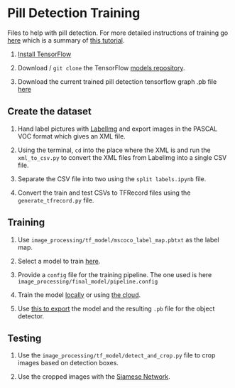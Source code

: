 # Pill Detection Training
Files to help with pill detection. For more detailed instructions of training go [here](https://gist.github.com/douglasrizzo/c70e186678f126f1b9005ca83d8bd2ce) which is a summary of [this tutorial](https://towardsdatascience.com/how-to-train-your-own-object-detector-with-tensorflows-object-detector-api-bec72ecfe1d9).

1. [Install TensorFlow](https://www.tensorflow.org/install/)

2. Download / ```git clone``` the TensorFlow [models repository](https://github.com/tensorflow/models).

3. Download the current trained pill detection tensorflow graph .pb file [here](https://drive.google.com/file/d/1oyGktaQAoORLmCiX712Uy3RukjTI8_ws/view?usp=sharing)

## Create the dataset

1. Hand label pictures with [LabelImg](https://github.com/tzutalin/labelImg) and export images in the PASCAL VOC format which gives an XML file. 

2. Using the terminal, ```cd``` into the place where the XML is and run the ```xml_to_csv.py``` to convert the XML files from LabelImg into a single CSV file.

3. Separate the CSV file into two using the ```split labels.ipynb``` file. 

4. Convert the train and test CSVs to TFRecord files using the ```generate_tfrecord.py``` file.

## Training

1. Use ```image_processing/tf_model/mscoco_label_map.pbtxt``` as the label map.

2. Select a model to train [here](https://github.com/tensorflow/models/blob/master/research/object_detection/g3doc/detection_model_zoo.md).
      
3. Provide a ```config``` file for the training pipeline. The one used is here ```image_processing/final_model/pipeline.config```

4. Train the model [locally](https://github.com/tensorflow/models/blob/master/research/object_detection/g3doc/running_locally.md) or using [the cloud](https://github.com/tensorflow/models/blob/master/research/object_detection/g3doc/running_on_cloud.md).

5. Use [this to export]() the model and the resulting ```.pb``` file for the object detector.

## Testing

1. Use the ```image_processing/tf_model/detect_and_crop.py``` file to crop images based on detection boxes.

2. Use the cropped images with the [Siamese Network](https://github.com/mepotts/Pill-Siamese-Network/blob/master/siamese-network-pill-detect.ipynb).
